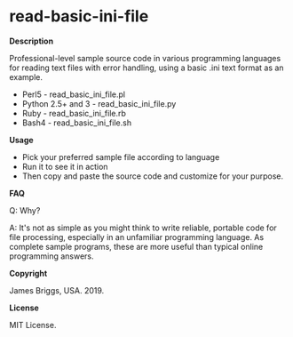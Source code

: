 # read-basic-ini-file

**Description**

Professional-level sample source code in various programming languages for reading text files with error handling, using a basic .ini text format as an example.

* Perl5 - read_basic_ini_file.pl
* Python 2.5+ and 3 - read_basic_ini_file.py
* Ruby - read_basic_ini_file.rb
* Bash4 - read_basic_ini_file.sh

**Usage**

* Pick your preferred sample file according to language
* Run it to see it in action
* Then copy and paste the source code and customize for your purpose.

**FAQ**

Q: Why?

A: It's not as simple as you might think to write reliable, portable code for file processing, especially in an unfamiliar programming language. As complete sample programs, these are more useful than typical online programming answers.

**Copyright**

James Briggs, USA. 2019.

**License**

MIT License.
